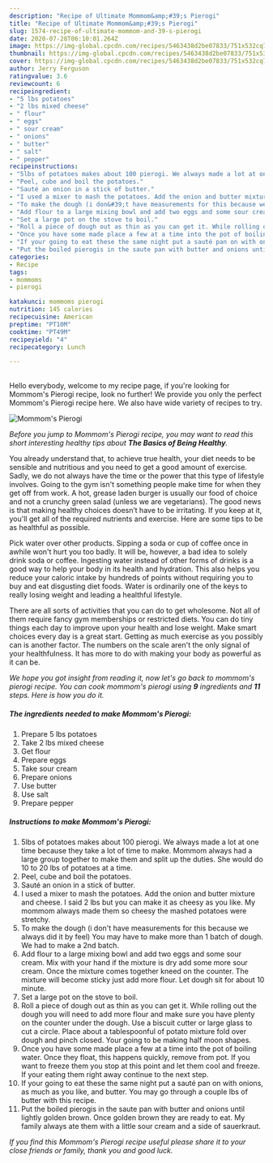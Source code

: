 ```yaml
---
description: "Recipe of Ultimate Mommom&amp;#39;s Pierogi"
title: "Recipe of Ultimate Mommom&amp;#39;s Pierogi"
slug: 1574-recipe-of-ultimate-mommom-and-39-s-pierogi
date: 2020-07-28T06:10:01.264Z
image: https://img-global.cpcdn.com/recipes/5463438d2be07833/751x532cq70/mommoms-pierogi-recipe-main-photo.jpg
thumbnail: https://img-global.cpcdn.com/recipes/5463438d2be07833/751x532cq70/mommoms-pierogi-recipe-main-photo.jpg
cover: https://img-global.cpcdn.com/recipes/5463438d2be07833/751x532cq70/mommoms-pierogi-recipe-main-photo.jpg
author: Jerry Ferguson
ratingvalue: 3.6
reviewcount: 6
recipeingredient:
- "5 lbs potatoes"
- "2 lbs mixed cheese"
- " flour"
- " eggs"
- " sour cream"
- " onions"
- " butter"
- " salt"
- " pepper"
recipeinstructions:
- "5lbs of potatoes makes about 100 pierogi. We always made a lot at one time because they take a lot of time to make. Mommom always had a large group together to make them and split up the duties. She would do 10 to 20 lbs of potatoes at a time."
- "Peel, cube and boil the potatoes."
- "Sauté an onion in a stick of butter."
- "I used a mixer to mash the potatoes. Add the onion and butter mixture and cheese. I said 2 lbs but you can make it as cheesy as you like. My mommom always made them so cheesy the mashed potatoes were stretchy."
- "To make the dough (i don&#39;t have measurements for this because we always did it by feel) You may have to make more than 1 batch of dough. We had to make a 2nd batch."
- "Add flour to a large mixing bowl and add two eggs and some sour cream. Mix with your hand if the mixture is dry add some more sour cream. Once the mixture comes together kneed on the counter. The mixture will become sticky just add more flour. Let dough sit for about 10 minute."
- "Set a large pot on the stove to boil."
- "Roll a piece of dough out as thin as you can get it. While rolling out the dough you will need to add more flour and make sure you have plenty on the counter under the dough. Use a biscuit cutter or large glass to cut a circle. Place about a tablespoonful of potato mixture fold over dough and pinch closed. Your going to be making half moon shapes."
- "Once you have some made place a few at a time into the pot of boiling water. Once they float, this happens quickly, remove from pot. If you want to freeze them you stop at this point and let them cool and freeze. If your eating them right away continue to the next step."
- "If your going to eat these the same night put a sauté pan on with onions, as much as you like, and butter. You may go through a couple lbs of butter with this recipe."
- "Put the boiled pierogis in the saute pan with butter and onions until lightly golden brown. Once golden brown they are ready to eat. My family always ate them with a little sour cream and a side of sauerkraut."
categories:
- Recipe
tags:
- mommoms
- pierogi

katakunci: mommoms pierogi 
nutrition: 145 calories
recipecuisine: American
preptime: "PT10M"
cooktime: "PT49M"
recipeyield: "4"
recipecategory: Lunch

---
```

<br>
Hello everybody, welcome to my recipe page, if you're looking for Mommom&#39;s Pierogi recipe, look no further! We provide you only the perfect Mommom&#39;s Pierogi recipe here. We also have wide variety of recipes to try.
<br>


![Mommom&#39;s Pierogi](https://img-global.cpcdn.com/recipes/5463438d2be07833/751x532cq70/mommoms-pierogi-recipe-main-photo.jpg)

<i>Before you jump to Mommom&#39;s Pierogi recipe, you may want to read this short interesting healthy tips about <strong>The Basics of Being Healthy</strong>.</i>

You already understand that, to achieve true health, your diet needs to be sensible and nutritious and you need to get a good amount of exercise. Sadly, we do not always have the time or the power that this type of lifestyle involves. Going to the gym isn't something people make time for when they get off from work. A hot, grease laden burger is usually our food of choice and not a crunchy green salad (unless we are vegetarians). The good news is that making healthy choices doesn’t have to be irritating. If you keep at it, you'll get all of the required nutrients and exercise. Here are some tips to be as healthful as possible.

Pick water over other products. Sipping a soda or cup of coffee once in awhile won't hurt you too badly. It will be, however, a bad idea to solely drink soda or coffee. Ingesting water instead of other forms of drinks is a good way to help your body in its health and hydration. This also helps you reduce your caloric intake by hundreds of points without requiring you to buy and eat disgusting diet foods. Water is ordinarily one of the keys to really losing weight and leading a healthful lifestyle.

There are all sorts of activities that you can do to get wholesome. Not all of them require fancy gym memberships or restricted diets. You can do tiny things each day to improve upon your health and lose weight. Make smart choices every day is a great start. Getting as much exercise as you possibly can is another factor. The numbers on the scale aren't the only signal of your healthfulness. It has more to do with making your body as powerful as it can be. 


<i>We hope you got insight from reading it, now let's go back to mommom&#39;s pierogi recipe. You can cook mommom&#39;s pierogi using <strong>9</strong> ingredients and <strong>11</strong> steps. Here is how you do it.
</i>

##### The ingredients needed to make Mommom&#39;s Pierogi:

1. Prepare 5 lbs potatoes
1. Take 2 lbs mixed cheese
1. Get  flour
1. Prepare  eggs
1. Take  sour cream
1. Prepare  onions
1. Use  butter
1. Use  salt
1. Prepare  pepper


##### Instructions to make Mommom&#39;s Pierogi:

1. 5lbs of potatoes makes about 100 pierogi. We always made a lot at one time because they take a lot of time to make. Mommom always had a large group together to make them and split up the duties. She would do 10 to 20 lbs of potatoes at a time.
1. Peel, cube and boil the potatoes.
1. Sauté an onion in a stick of butter.
1. I used a mixer to mash the potatoes. Add the onion and butter mixture and cheese. I said 2 lbs but you can make it as cheesy as you like. My mommom always made them so cheesy the mashed potatoes were stretchy.
1. To make the dough (i don&#39;t have measurements for this because we always did it by feel) You may have to make more than 1 batch of dough. We had to make a 2nd batch.
1. Add flour to a large mixing bowl and add two eggs and some sour cream. Mix with your hand if the mixture is dry add some more sour cream. Once the mixture comes together kneed on the counter. The mixture will become sticky just add more flour. Let dough sit for about 10 minute.
1. Set a large pot on the stove to boil.
1. Roll a piece of dough out as thin as you can get it. While rolling out the dough you will need to add more flour and make sure you have plenty on the counter under the dough. Use a biscuit cutter or large glass to cut a circle. Place about a tablespoonful of potato mixture fold over dough and pinch closed. Your going to be making half moon shapes.
1. Once you have some made place a few at a time into the pot of boiling water. Once they float, this happens quickly, remove from pot. If you want to freeze them you stop at this point and let them cool and freeze. If your eating them right away continue to the next step.
1. If your going to eat these the same night put a sauté pan on with onions, as much as you like, and butter. You may go through a couple lbs of butter with this recipe.
1. Put the boiled pierogis in the saute pan with butter and onions until lightly golden brown. Once golden brown they are ready to eat. My family always ate them with a little sour cream and a side of sauerkraut.


<i>If you find this Mommom&#39;s Pierogi recipe useful please share it to your close friends or family, thank you and good luck.</i>
